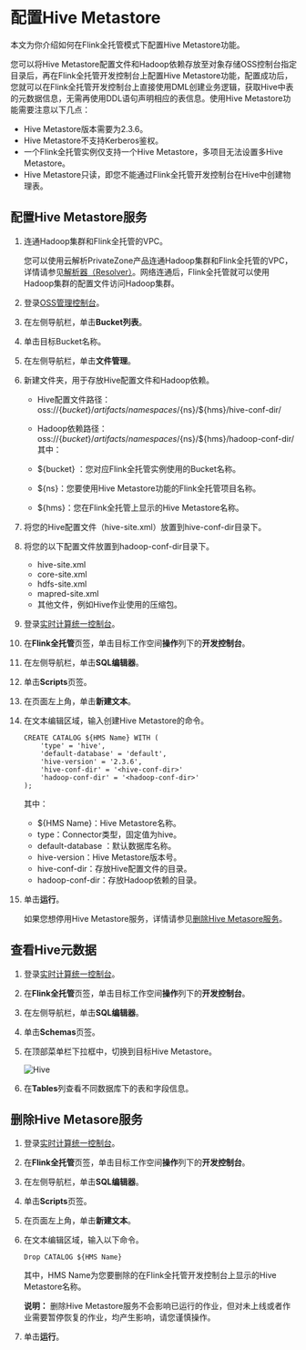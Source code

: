 # 配置Hive Metastore

本文为你介绍如何在Flink全托管模式下配置Hive Metastore功能。

您可以将Hive Metastore配置文件和Hadoop依赖存放至对象存储OSS控制台指定目录后，再在Flink全托管开发控制台上配置Hive Metastore功能，配置成功后，您就可以在Flink全托管开发控制台上直接使用DML创建业务逻辑，获取Hive中表的元数据信息，无需再使用DDL语句声明相应的表信息。使用Hive Metastore功能需要注意以下几点：

-   Hive Metastore版本需要为2.3.6。
-   Hive Metastore不支持Kerberos鉴权。
-   一个Flink全托管实例仅支持一个Hive Metastore，多项目无法设置多Hive Metastore。
-   Hive Metastore只读，即您不能通过Flink全托管开发控制台在Hive中创建物理表。

## 配置Hive Metastore服务

1.  连通Hadoop集群和Flink全托管的VPC。

    您可以使用云解析PrivateZone产品连通Hadoop集群和Flink全托管的VPC，详情请参见[解析器（Resolver）](/cn.zh-CN/用户指南/解析器（Resolver）.md)。网络连通后，Flink全托管就可以使用Hadoop集群的配置文件访问Hadoop集群。

2.  登录[OSS管理控制台](https://oss.console.aliyun.com/)。

3.  在左侧导航栏，单击**Bucket列表**。

4.  单击目标Bucket名称。

5.  在左侧导航栏，单击**文件管理**。

6.  新建文件夹，用于存放Hive配置文件和Hadoop依赖。

    -   Hive配置文件路径：oss://$\{bucket\}/artifacts/namespaces/$\{ns\}/$\{hms\}/hive-conf-dir/
    -   Hadoop依赖路径：oss://$\{bucket\}/artifacts/namespaces/$\{ns\}/$\{hms\}/hadoop-conf-dir/
    其中：

    -   $\{bucket\} ：您对应Flink全托管实例使用的Bucket名称。
    -   $\{ns\}：您要使用Hive Metastore功能的Flink全托管项目名称。
    -   $\{hms\}：您在Flink全托管上显示的Hive Metastore名称。
7.  将您的Hive配置文件（hive-site.xml）放置到hive-conf-dir目录下。

8.  将您的以下配置文件放置到hadoop-conf-dir目录下。

    -   hive-site.xml
    -   core-site.xml
    -   hdfs-site.xml
    -   mapred-site.xml
    -   其他文件，例如Hive作业使用的压缩包。
9.  登录[实时计算统一控制台](https://realtime-compute.console.aliyun.com/regions/cn-shanghai)。

10. 在**Flink全托管**页签，单击目标工作空间**操作**列下的**开发控制台**。

11. 在左侧导航栏，单击**SQL编辑器**。

12. 单击**Scripts**页签。

13. 在页面左上角，单击**新建文本**。

14. 在文本编辑区域，输入创建Hive Metastore的命令。

    ```
    CREATE CATALOG ${HMS Name} WITH (
        'type' = 'hive',
        'default-database' = 'default',
        'hive-version' = '2.3.6',
        'hive-conf-dir' = '<hive-conf-dir>'
        'hadoop-conf-dir' = '<hadoop-conf-dir>'
    );
    ```

    其中：

    -   $\{HMS Name\}：Hive Metastore名称。
    -   type：Connector类型，固定值为hive。
    -   default-database ：默认数据库名称。
    -   hive-version：Hive Metastore版本号。
    -   hive-conf-dir：存放Hive配置文件的目录。
    -   hadoop-conf-dir：存放Hadoop依赖的目录。
15. 单击**运行**。

    如果您想停用Hive Metastore服务，详情请参见[删除Hive Metasore服务](#section_h4x_5t3_488)。


## 查看Hive元数据

1.  登录[实时计算统一控制台](https://realtime-compute.console.aliyun.com/regions/cn-shanghai)。

2.  在**Flink全托管**页签，单击目标工作空间**操作**列下的**开发控制台**。

3.  在左侧导航栏，单击**SQL编辑器**。

4.  单击**Schemas**页签。

5.  在顶部菜单栏下拉框中，切换到目标Hive Metastore。

    ![Hive](https://static-aliyun-doc.oss-cn-hangzhou.aliyuncs.com/assets/img/zh-CN/9556783061/p177086.png)

6.  在**Tables**列查看不同数据库下的表和字段信息。


## 删除Hive Metasore服务

1.  登录[实时计算统一控制台](https://realtime-compute.console.aliyun.com/regions/cn-shanghai)。

2.  在**Flink全托管**页签，单击目标工作空间**操作**列下的**开发控制台**。

3.  在左侧导航栏，单击**SQL编辑器**。

4.  单击**Scripts**页签。

5.  在页面左上角，单击**新建文本**。

6.  在文本编辑区域，输入以下命令。

    `Drop CATALOG ${HMS Name}`

    其中，HMS Name为您要删除的在Flink全托管开发控制台上显示的Hive Metastore名称。

    **说明：** 删除Hive Metastore服务不会影响已运行的作业，但对未上线或者作业需要暂停恢复的作业，均产生影响，请您谨慎操作。

7.  单击**运行**。


